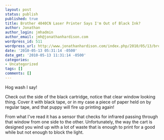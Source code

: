 ```yaml
---
layout: post
status: publish
published: true
title: Brother 4040CN Laser Printer Says I'm Out of Black Ink?
author: Jonathan
author_login: jmhadmin
author_email: jmh@jonathanhardison.com
wordpress_id: 511
wordpress_url: http://www.jonathanhardison.com/index.php/2010/05/13/brother-4040cn-laser-printer-says-im-out-of-black-ink/
date: '2010-05-13 05:31:14 -0500'
date_gmt: '2010-05-13 11:31:14 -0500'
categories:
- Uncategorized
tags: []
comments: []
---
```

Hog wash I say!

Check out the side of the black cartridge, notice that clear window looking thing. Cover it with black tape, or in my case a piece of paper held on by regular tape, and that puppy will fire up printing again!

From what I've read it has a sensor that checks for infrared passing through that window from one side to the other. Unfortunately, the way the cart is designed  you wind up with a lot of waste that is enough to print for a good while but not enough to block the light.
